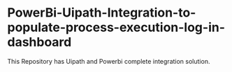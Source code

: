 # PowerBi-Uipath-Integration-to-populate-process-execution-log-in-dashboard
This Repository has Uipath  and Powerbi complete integration solution. 
